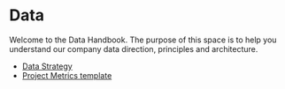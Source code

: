 # Data

Welcome to the Data Handbook. The purpose of this space is to help you understand our company data direction, principles and architecture.

- [Data Strategy](data-strategy)
- [Project Metrics template](project-metrics-template.md)
